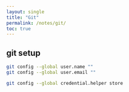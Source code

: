 ```yaml
---
layout: single
title: "Git"
permalink: /notes/git/
toc: true
---
```


## git setup

```bash
git config --global user.name ""
git config --global user.email ""

git config --global credential.helper store
```

